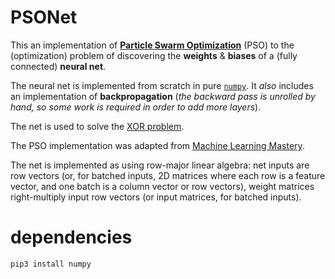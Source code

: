 # PSONet

This an implementation of [**Particle Swarm Optimization**]() (PSO) to the (optimization) problem of discovering the **weights** & **biases** of a (fully connected) **neural net**.

The neural net is implemented from scratch in pure [`numpy`](https://numpy.org/). It *also* includes an implementation of **backpropagation** (*the backward pass is unrolled by hand, so some work is required in order to add more layers*).

The net is used to solve the [XOR problem](https://goodboychan.github.io/python/deep_learning/2020/09/16/01-XOR-Problem-in-Deep-Neural-Network.html).

The PSO implementation was adapted from [Machine Learning Mastery](https://machinelearningmastery.com/a-gentle-introduction-to-particle-swarm-optimization/).

The net is implemented as using row-major linear algebra: net inputs are row vectors (or, for batched inputs, 2D matrices where each row is a feature vector, and one batch is a column vector or row vectors), weight matrices right-multiply input row vectors (or input matrices, for batched inputs).

# dependencies

```
pip3 install numpy
```
